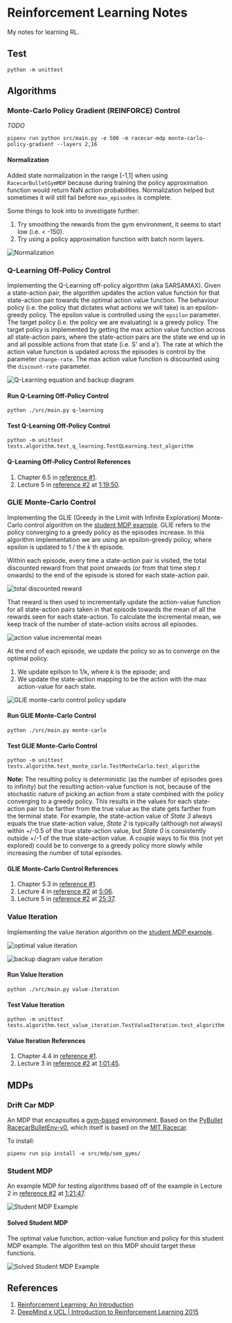 # Reinforcement Learning Notes

My notes for learning RL.

## Test

```
python -m unittest
```

## Algorithms

### Monte-Carlo Policy Gradient (REINFORCE) Control

_TODO_

```
pipenv run python src/main.py -e 500 -m racecar-mdp monte-carlo-policy-gradient --layers 2,16
```

#### Normalization

Added state normalization in the range [-1,1] when using `RacecarBulletGymMDP` because during training the policy approximation function would return NaN action probabilities. Normalization helped but sometimes it will still fail before `max_episodes` is complete. 

Some things to look into to investigate further:

1. Try smoothing the rewards from the gym environment, it seems to start low (i.e. < -150). 
2. Try using a policy approximation function with batch norm layers.

![Normalization](./docs/normalization.png)

### Q-Learning Off-Policy Control

Implementing the Q-Learning off-policy algorithm (aka SARSAMAX). Given a state-action pair, the algorithm updates the action value function for that state-action pair towards the optimal action value function. The behaviour policy (i.e. the policy that dictates what actions we will take) is an epsilon-greedy policy. The epsilon value is controlled using the `epsilon` parameter. The target policy (i.e. the policy we are evaluating) is a greedy policy. The target policy is implemented by getting the max action value function across all state-action pairs, where the state-action pairs are the state we end up in and all possible actions from that state (i.e. S' and a').  The rate at which the action value function is updated across the episodes is control by the parameter `change-rate`. The max action value function is discounted using the `discount-rate` parameter.

![Q-Learning equation and backup diagram](./docs/q-learning-equation-and-backup-diagram.png)

#### Run Q-Learning Off-Policy Control

```
python ./src/main.py q-learning
```

#### Test Q-Learning Off-Policy Control

```
python -m unittest tests.algorithm.test_q_learning.TestQLearning.test_algorithm
```

#### Q-Learning Off-Policy Control References

1. Chapter 6.5 in [reference #1](#references).
2. Lecture 5 in [reference #2](#references) at [1:19:50](https://youtu.be/0g4j2k_Ggc4?t=4790).

### GLIE Monte-Carlo Control

Implementing the GLIE (Greedy in the Limit with Infinite Exploration) Monte-Carlo control algorithm on the [student MDP example](#student-mdp). GLIE refers to the policy converging to a greedy policy as the episodes increase. In this algorithm implementation we are using an epsilon-greedy policy, where epsilon is updated to 1 / the _k_ th episode.

Within each episode, every time a state-action pair is visited, the total discounted reward from that point onwards (or from that time step _t_ onwards) to the end of the episode is stored for each state-action pair.

![total discounted reward](./docs/total-discounted-reward.png)

That reward is then used to incrementally update the action-value function for all state-action pairs taken in that episode towards the mean of all the rewards seen for each state-action. To calculate the incremental mean, we keep track of the number of state-action visits across all episodes.

![action value incremental mean](./docs/action-value-incremental-mean.png)

At the end of each episode, we update the policy so as to converge on the optimal policy. 
1. We update epilson to 1/k, where _k_ is the episode; and 
2. We update the state-action mapping to be the action with the max action-value for each state.

![GLIE monte-carlo control policy update](./docs/glie-monte-carlo-control-policy-update.png)

#### Run GLIE Monte-Carlo Control

```
python ./src/main.py monte-carlo
```

#### Test GLIE Monte-Carlo Control

```
python -m unittest tests.algorithm.test_monte_carlo.TestMonteCarlo.test_algorithm
```

**Note:** The resulting policy is deterministic (as the number of episodes goes to infinity) but the resulting action-value function is not, because of the stochastic nature of picking an action from a state combined with the policy converging to a greedy policy. This results in the values for each state-action pair to be farther from the true value as the state gets farther from the terminal state. For example, the state-action value of _State 3_ always equals the true state-action value, _State 2_ is typically (although not always) within +/-0.5 of the true state-action value, but _State 0_ is consistently outside +/-1 of the true state-action value. A couple ways to fix this (not yet explored) could be to converge to a greedy policy more slowly while increasing the number of total episodes.

#### GLIE Monte-Carlo Control References

1. Chapter 5.3 in [reference #1](#references).
2. Lecture 4 in [reference #2](#references) at [5:06](https://youtu.be/PnHCvfgC_ZA?t=306).
2. Lecture 5 in [reference #2](#references) at [25:37](https://youtu.be/0g4j2k_Ggc4?t=1537).

### Value Iteration

Implementing the value iteration algorithm on the [student MDP example](#student-mdp).

![optimal value iteration](./docs/algorithm-optimal-value-iteration.png)

![backup diagram value iteration](./docs/backup-diagram-value-iteration.png)

#### Run Value Iteration

```
python ./src/main.py value-iteration
```

#### Test Value Iteration

```
python -m unittest tests.algorithm.test_value_iteration.TestValueIteration.test_algorithm
```

#### Value Iteration References

1. Chapter 4.4 in [reference #1](#references).
2. Lecture 3 in [reference #2](#references) at [1:01:45](https://youtu.be/Nd1-UUMVfz4?t=3705).

## MDPs

### Drift Car MDP

An MDP that encapsultes a [gym-based](https://www.gymlibrary.dev/) environment. Based on the [PyBullet RacecarBulletEnv-v0](https://docs.google.com/document/d/10sXEhzFRSnvFcl3XxNGhnD4N2SedqwdAvK3dsihxVUA/edit#heading=h.wz5to0x8kqmr), which itself is based on the [MIT Racecar](https://racecar.mit.edu/platform).

To install:

```
pipenv run pip install -e src/mdp/sem_gyms/
```

### Student MDP

An example MDP for testing algorithms based off of the example in Lecture 2 in [reference #2](#references) at [1:21:47](https://youtu.be/lfHX2hHRMVQ?t=4907).

![Student MDP Example](./docs/example-mdp-student.png)

#### Solved Student MDP

The optimal value function, action-value function and policy for this student MDP example. The algorithm test on this MDP should target these functions.

![Solved Student MDP Example](./docs/example-mdp-student-solved.png)

## References

1. [Reinforcement Learning: An Introduction](http://incompleteideas.net/book/RLbook2020.pdf)
2. [DeepMind x UCL | Introduction to Reinforcement Learning 2015](https://www.youtube.com/playlist?list=PLqYmG7hTraZDM-OYHWgPebj2MfCFzFObQ)

